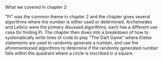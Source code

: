   
What we covered in chapter 2:

"Pi" was the common theme in chapter 2 and the chapter gives several algorithms where the number is either used or determined. Archemedes and Leibriz were the primary disussed algorithms; each has a different use case for finding Pi. The chapter then dives into a breakdown of how to systematically write lines of code to play "The Dart Game" where if/else statements are used to randomly generate a number, and use the aforementioned algorithms to determine if the randomly generated number falls within the quadrant where a circle is inscribed in a square. 
